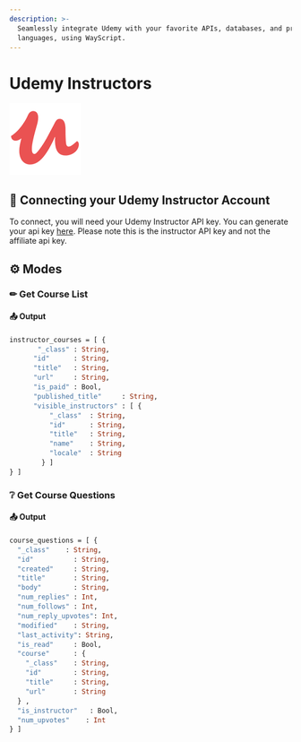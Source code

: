```yaml
---
description: >-
  Seamlessly integrate Udemy with your favorite APIs, databases, and programming
  languages, using WayScript.
---
```


# Udemy Instructors

![Online Education Website](../../.gitbook/assets/udemy_instructor.png)

## 🔑 Connecting your Udemy Instructor Account

To connect, you will need your Udemy Instructor API key. You can generate your api key [here](https://www.udemy.com/instructor/account/api/). Please note this is the instructor API key and not the affiliate api key. 

## ⚙ Modes

### ✏ Get Course List

#### 📤 Output

```graphql
instructor_courses = [ {
       "_class" : String,
      "id"      : String,
      "title"   : String,
      "url"     : String,
      "is_paid" : Bool,
      "published_title"     : String,
      "visible_instructors" : [ {
          "_class"  : String,
          "id"      : String,
          "title"   : String,
          "name"    : String,
          "locale"  : String
        } ] 
} ]        
```

### ❔ Get Course Questions

#### 📤 Output

```graphql
course_questions = [ {
  "_class"    : String,
  "id"          : String,
  "created"     : String,
  "title"       : String,
  "body"        : String,
  "num_replies" : Int,
  "num_follows" : Int,
  "num_reply_upvotes": Int,
  "modified"    : String,
  "last_activity": String,
  "is_read"     : Bool,
  "course"      : {
    "_class"    : String,
    "id"        : String,
    "title"     : String,
    "url"       : String
  } ,
  "is_instructor"   : Bool,
  "num_upvotes"    : Int
} ]
```

